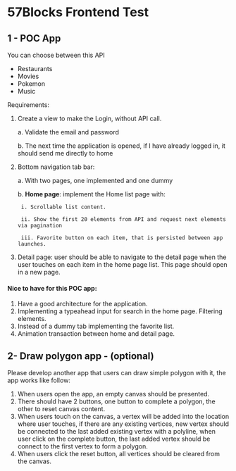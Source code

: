 # 57Blocks Frontend Test

## 1 - POC App
You can choose between this API

- Restaurants
- Movies
- Pokemon
- Music

Requirements:
1. Create a view to make the Login, without API call.

    a. Validate the email and password

    b. The next time the application is opened, if I have already logged in, it should send me directly to home

2. Bottom navigation tab bar:

    a. With two pages, one implemented and one dummy

    b. **Home page**: implement the Home list page with:

        i. Scrollable list content.

        ii. Show the first 20 elements from API and request next elements via pagination

        iii. Favorite button on each item, that is persisted between app launches.

3. Detail page: user should be able to navigate to the detail page when the user touches on each item in the home page list.
This page should open in a new page.

#### Nice to have for this POC app:

1. Have a good architecture for the application.
2. Implementing a typeahead input for search in the home page. Filtering elements.
3. Instead of a dummy tab implementing the favorite list.
4. Animation transaction between home and detail page.

## 2- Draw polygon app - (optional)

Please develop another app that users can draw simple polygon with it, the app works like
follow:

1. When users open the app, an empty canvas should be presented.
2. There should have 2 buttons, one button to complete a polygon, the other to reset canvas content.
3. When users touch on the canvas, a vertex will be added into the location where user touches, if there are any existing vertices,
new vertex should be connected to the last added existing vertex with a polyline, when user click on the complete button,
the last added vertex should be connect to the first vertex to form a polygon.
4. When users click the reset button, all vertices should be cleared from the canvas.
